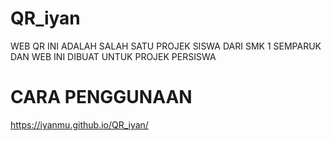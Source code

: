 # QR_iyan
WEB QR INI ADALAH SALAH SATU PROJEK SISWA DARI SMK 1 SEMPARUK
DAN WEB INI DIBUAT UNTUK PROJEK PERSISWA
# CARA PENGGUNAAN
https://iyanmu.github.io/QR_iyan/
